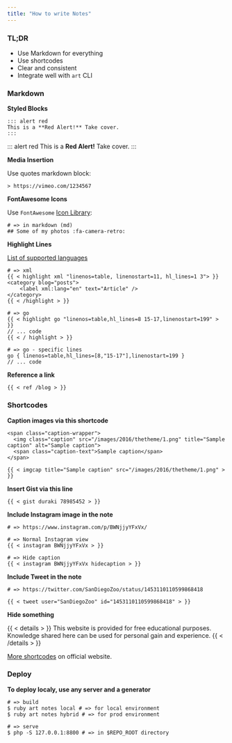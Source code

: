 ```yaml
---
title: "How to write Notes"
---
```


### TL;DR

* Use Markdown for everything
* Use shortcodes
* Clear and consistent
* Integrate well with `art` CLI

### Markdown

**Styled Blocks**

```
::: alert red
This is a **Red Alert!** Take cover.
:::
```

::: alert red
This is a **Red Alert!** Take cover.
:::

**Media Insertion**

Use quotes markdown block:

```
> https://vimeo.com/1234567
```

**FontAwesome Icons**

Use `FontAwesome` [Icon Library]():

```
# => in markdown (md)
## Some of my photos :fa-camera-retro:
```

**Highlight Lines**

[List of supported languages](https://gohugo.io/content-management/syntax-highlighting#list-of-chroma-highlighting-languages)

```
# => xml
{{ < highlight xml "linenos=table, linenostart=11, hl_lines=1 3"> }}
<category blog="posts">
    <label xml:lang="en" text="Article" />
</category>
{{ < /highlight > }}

# => go
{{ < highlight go "linenos=table,hl_lines=8 15-17,linenostart=199" > }}
// ... code
{{ < / highlight > }}

# => go - specific lines
go { linenos=table,hl_lines=[8,"15-17"],linenostart=199 }
// ... code
```

**Reference a link**

```
{{ < ref /blog > }}
```

### Shortcodes

**Caption images via this shortcode**

```
<span class="caption-wrapper">
  <img class="caption" src="/images/2016/thetheme/1.png" title="Sample caption" alt="Sample caption">
  <span class="caption-text">Sample caption</span>
</span>
```

```
{{ < imgcap title="Sample caption" src="/images/2016/thetheme/1.png" > }}
```

**Insert Gist via this line**

```
{{ < gist duraki 78985452 > }}
```

**Include Instagram image in the note**

```
# => https://www.instagram.com/p/BWNjjyYFxVx/

# => Normal Instagram view
{{ < instagram BWNjjyYFxVx > }}

# => Hide caption
{{ < instagram BWNjjyYFxVx hidecaption > }}
```

**Include Tweet in the note**

```
# => https://twitter.com/SanDiegoZoo/status/1453110110599868418

{{ < tweet user="SanDiegoZoo" id="1453110110599868418" > }}
```

**Hide something**

{{ < details > }}
This website is provided for free educational purposes. Knowledge shared here can be used for personal gain and experience.
{{ < /details > }}

[More shortcodes](https://gohugo.io/content-management/shortcodes/) on official website.

### Deploy

**To deploy localy, use any server and a generator**

```
# => build
$ ruby art notes local # => for local environment
$ ruby art notes hybrid # => for prod environment

# => serve
$ php -S 127.0.0.1:8800 # => in $REPO_ROOT directory
```



